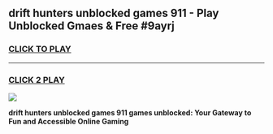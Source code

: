 
## drift hunters   unblocked games 911 - Play Unblocked Gmaes & Free #9ayrj
<h3>
<a href="https://news.freeplayer.one?title=drift_hunters___unblocked_games_911&ref=26F">CLICK TO PLAY</a></h3>
<hr>

<h3>
<a href="https://news.freeplayer.one?title=drift_hunters___unblocked_games_911&ref=26F">CLICK 2 PLAY</a>
  
</h3>

<a href="https://news.freeplayer.one?title=drift_hunters___unblocked_games_911&ref=26F/"><img src="https://clearcache.store/games.png"></a>


**drift hunters   unblocked games 911 games unblocked: Your Gateway to Fun and Accessible Online Gaming**
